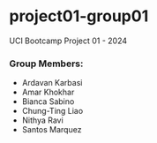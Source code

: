 # project01-group01
UCI Bootcamp Project 01 - 2024

### Group Members: 
- Ardavan Karbasi
- Amar Khokhar
- Bianca Sabino
- Chung-Ting Liao
- Nithya Ravi
- Santos Marquez
